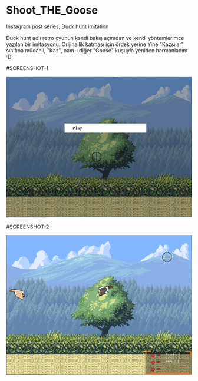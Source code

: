 # Shoot_THE_Goose
Instagram post series, Duck hunt imitation


Duck hunt adlı retro oyunun kendi bakış açımdan ve kendi yöntemlerimce yazılan bir imitasyonu. Orijinallik katması için ördek yerine 
Yine "Kazsılar" sınıfına müdahil, "Kaz", nam-ı diğer "Goose" kuşuyla yeniden harmanladım :D










#SCREENSHOT-1



![alt text](https://github.com/efeturakoglu/Shoot_THE_Goose/blob/main/images/1.png)

#SCREENSHOT-2


![alt text](https://github.com/efeturakoglu/Shoot_THE_Goose/blob/main/images/22.png)



